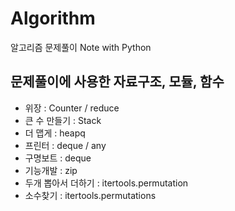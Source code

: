# Algorithm

알고리즘 문제풀이 Note with Python


## 문제풀이에 사용한 자료구조, 모듈, 함수

- 위장 : Counter / reduce
- 큰 수 만들기 : Stack
- 더 맵게 : heapq
- 프린터 : deque / any
- 구명보트 : deque
- 기능개발 : zip
- 두개 뽑아서 더하기 : itertools.permutation
- 소수찾기 : itertools.permutations
